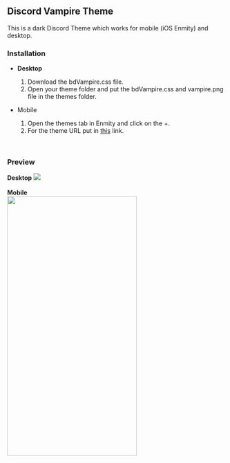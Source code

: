 ## Discord Vampire Theme
This is a dark Discord Theme which works for mobile (iOS Enmity) and desktop.

### Installation
- <b>Desktop</b>
  1. Download the bdVampire.css file.
  2. Open your theme folder and put the bdVampire.css and vampire.png file in the themes folder.
 
- Mobile
  1. Open the themes tab in Enmity and click on the +.
  2. For the theme URL put in [this](https://raw.githubusercontent.com/SiroxCW/Discord-Vampire-Theme/main/enVampire.json) link.

<br/>

### Preview
<b>Desktop</b>
![](https://raw.githubusercontent.com/SiroxCW/Discord-Vampire-Theme/main/bdVampire.png)
<br/>
<br/>
<b>Mobile</b><br>
<img src="https://raw.githubusercontent.com/SiroxCW/Discord-Vampire-Theme/main/enVampire.png" width="300" height="600">
